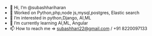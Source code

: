 - 👋 Hi, I’m @subashhariharan
- 💞️ Worked on Python,php,node js,mysql,postgres, Elastic search
- 👀 I’m interested in python,Django, AI,ML
- 🌱 I’m currently learning AI,ML, Angular 
- 📫 How to reach me => subashhari22@gmail.com / +91 8220097133

<!---
subashhariharan/subashhariharan is a ✨ special ✨ repository because its `README.md` (this file) appears on your GitHub profile.
You can click the Preview link to take a look at your changes.
--->
